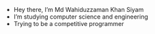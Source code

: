 - Hey there, I’m Md Wahiduzzaman Khan Siyam
- I’m studying computer science and engineering
- Trying to be a competitive programmer

<!---
Md-Wahiduzzaman-Khan-Siyam/Md-Wahiduzzaman-Khan-Siyam is a ✨ special ✨ repository because its `README.md` (this file) appears on your GitHub profile.
You can click the Preview link to take a look at your changes.
--->
